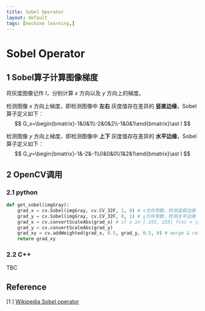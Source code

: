 ```yaml
---
title: Sobel Operator
layout: default
tags: [machine learning,]
---
```


# Sobel Operator

## 1 Sobel算子计算图像梯度

将灰度图像记作 $I$，分别计算 $x$ 方向以及 $y$ 方向上的梯度。

检测图像 $x$ 方向上梯度，即检测图像中 **左右** 灰度值存在差异的 **竖直边缘**，Sobel算子定义如下：
$$
G_x=\begin{bmatrix}-1&0&1\\-2&0&2\\-1&0&1\end{bmatrix}\ast I
$$

检测图像 $y$ 方向上梯度，即检测图像中 **上下** 灰度值存在差异的 **水平边缘**，Sobel算子定义如下：
$$
G_y=\begin{bmatrix}-1&-2&-1\\0&0&0\\1&2&1\end{bmatrix}\ast I
$$


## 2 OpenCV调用

### 2.1 python

```python
def get_sobel(imgGray):
    grad_x = cv.Sobel(imgGray, cv.CV_32F, 1, 0) # x方向导数，检测竖直边缘
    grad_y = cv.Sobel(imgGray, cv.CV_32F, 0, 1) # y方向导数，检测水平边缘
    grad_x = cv.convertScaleAbs(grad_x) # if x in [-255, 255] f(x) = |x|, else f(x) = 255
    grad_y = cv.convertScaleAbs(grad_y)
    grad_xy = cv.addWeighted(grad_x, 0.5, grad_y, 0.5, 0) # merge & return uint8
    return grad_xy
```

### 2.2 C++

TBC



## Reference

\[1 ] [Wikipedia Sobel operator](https://en.wikipedia.org/wiki/Sobel_operator)